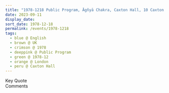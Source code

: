 ```yaml
---
title: "1978-1218 Public Program, Āgñyā Chakra, Caxton Hall, 10 Caxton Street, Westminster, London, UK"
date: 2023-09-11
display_date: 
sort_date: 1978-12-18
permalink: /events/1978-1218
tags:
  - blue @ English
  - brown @ UK
  - crimson @ 1978
  - deeppink @ Public Program
  - green @ 1978-12
  - orange @ London
  - peru @ Caxton Hall
---
```


<wave-list>
  <list-title color="green" width="75">Key Quote</list-title>
  <list-item color="BlanchedAlmond"  width="200"></list-item>
  <list-item color="Lavender"></list-item>
  <list-item color="BlanchedAlmond"></list-item>
</wave-list>

<br>

<wave-list>
  <list-title color="green" width="75">Comments</list-title>
  <list-item color="BlanchedAlmond"  width="200"></list-item>
  <list-item color="Lavender"></list-item>
  <list-item color="BlanchedAlmond"></list-item>
</wave-list>